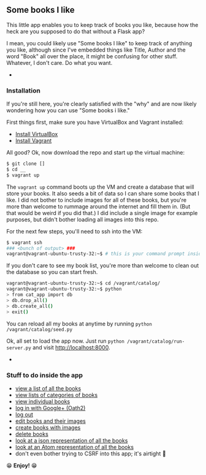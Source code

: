 ## Some books I like
This little app enables you to keep track of books you like, because how
the heck are you supposed to do that without a Flask app?

I mean, you could likely use "Some books I like" to keep track of anything
you like, although since I've embedded things like Title, Author and the word
"Book" all over the place, it might be confusing for other stuff. Whatever, I
don't care. Do what you want.

-

### Installation
If you're still here, you're clearly satisfied with the "why" and are now
likely wondering how you can use "Some books i like."

First things first, make sure you have VirtualBox and Vagrant installed:
- [Install VirtualBox](https://www.virtualbox.org/wiki/Downloads)
- [Install Vagrant](https://www.vagrantup.com/downloads.html)

All good? Ok, now download the repo and start up the virtual machine:
```bash
$ git clone []
$ cd __
$ vagrant up
```
The `vagrant up` command boots up the VM and create a database that will
store your books. It also seeds a bit of data so I can share some books that I
like. I did not bother to include images for all of these books, but you're
more than welcome to rummage around the internet and fill them in. (But that
would be weird if you did that.) I did include a single image for example
purposes, but didn't bother loading all images into this repo.

For the next few steps, you'll need to ssh into the VM:
```bash
$ vagrant ssh
### <bunch of output> ###
vagrant@vagrant-ubuntu-trusty-32:~$ # this is your command prompt inside the VM
```

If you don't care to see my book list, you're more than welcome to clean out
the database so you can start fresh.
```bash
vagrant@vagrant-ubuntu-trusty-32:~$ cd /vagrant/catalog/
vagrant@vagrant-ubuntu-trusty-32:~$ python
> from cat_app import db
> db.drop_all()
> db.create_all()
> exit()
```
You can reload all my books at anytime by running
`python /vagrant/catalog/seed.py`

Ok, all set to load the app now. Just run
`python /vagrant/catalog/run-server.py` and visit
[http://localhost:8000](http://localhost:8000).

-

### Stuff to do inside the app

- [view a list of all the books](http://localhost:8000)
- [view lists of categories of books](http://localhost:8000/catalog/programming/items)
- [view individual books](http://localhost:8000/catalog/programming/extreme-programming-explained)
- [log in with Google+ (Oath2)](http://localhost:8000/login)
- [log out](http://localhost:8000/logout)
- [edit books and their images](http://localhost:8000/catalog/the-mythical-man-month/edit)
- [create books with images](http://localhost:8000/catalog/create-product)
- [delete books](http://localhost:8000/catalog/the-mythical-man-month/delete)
- [look at a json representation of all the books](http://localhost:8000/catalog.json)
- [look at an Atom representation of all the books](http://localhost:8000/catalog.atom)
- don't even bother trying to CSRF into this app; it's airtight :facepunch:

:grin: **Enjoy!** :grin:
